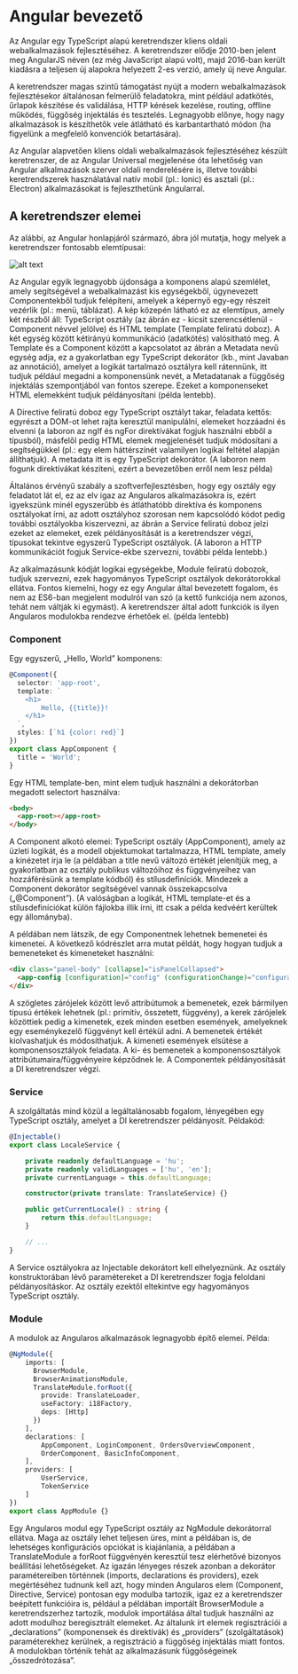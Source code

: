 # Angular bevezető

Az Angular egy TypeScript alapú keretrendszer kliens oldali webalkalmazások fejlesztéséhez. A keretrendszer elődje 2010-ben jelent meg AngularJS néven (ez még JavaScript alapú volt), majd 2016-ban került kiadásra a teljesen új alapokra helyezett 2-es verzió, amely új neve Angular.

A keretrendszer magas szintű támogatást nyújt a modern webalkalmazások fejlesztésekor általánosan felmerülő feladatokra, mint például adatkötés, űrlapok készítése és validálása, HTTP kérések kezelése, routing, offline működés, függőség injektálás és tesztelés. Legnagyobb előnye, hogy nagy alkalmazások is készíthetők vele átlátható és karbantartható módon (ha figyelünk a megfelelő konvenciók betartására).

Az Angular alapvetően kliens oldali webalkalmazások fejlesztéséhez készült keretrenszer, de az Angular Universal megjelenése óta lehetőség van Angular alkalmazások szerver oldali renderelésére is, illetve további keretrendszerek használatával natív mobil (pl.: Ionic) és asztali (pl.: Electron) alkalmazásokat is fejleszthetünk Angularral.

## A keretrendszer elemei   

Az alábbi, az Angular honlapjáról származó, ábra jól mutatja, hogy melyek a keretrendszer fontosabb elemtípusai:

![alt text](https://angular.io/generated/images/guide/architecture/overview2.png "Angular architektúra")

Az Angular egyik legnagyobb újdonsága a komponens alapú szemlélet, amely segítségével a webalkalmazást kis egységekből, úgynevezett Componentekből tudjuk felépíteni, amelyek a képernyő egy-egy részeit vezérlik (pl.: menü, táblázat). A kép közepén látható ez az elemtípus, amely két részből áll: TypeScript osztály (az ábrán ez - kicsit szerencsétlenül - Component névvel jelölve) és HTML template (Template feliratú doboz). A két egység között kétirányú kommunikáció (adatkötés) valósítható meg. A Template és a Component között a kapcsolatot az ábrán a Metadata nevű egység adja, ez a gyakorlatban egy TypeScript dekorátor (kb., mint Javaban az annotáció), amelyet a logikát tartalmazó osztályra kell rátennünk, itt tudjuk például megadni a komponensünk nevét, a Metadatanak a függőség injektálás szempontjából van fontos szerepe. Ezeket a komponenseket HTML elemekként tudjuk példányosítani (példa lentebb).

A Directive feliratú doboz egy TypeScript osztályt takar, feladata kettős: egyrészt a DOM-ot lehet rajta keresztül manipulálni, elemeket hozzáadni és elvenni (a laboron az ngIf és ngFor direktívákat fogjuk használni ebből a típusból), másfelől pedig HTML elemek megjelenését tudjuk módosítani a segítségükkel (pl.: egy elem háttérszínét valamilyen logikai feltétel alapján állíthatjuk). A metadata itt is egy TypeScript dekorátor. (A laboron nem fogunk direktívákat készíteni, ezért a bevezetőben erről nem lesz példa)

Általános érvényű szabály a szoftverfejlesztésben, hogy egy osztály egy feladatot lát el, ez az elv igaz az Angularos alkalmazásokra is, ezért igyekszünk minél egyszerűbb és átláthatóbb direktíva és komponens osztályokat írni, az adott osztályhoz szorosan nem kapcsolódó kódot pedig további osztályokba kiszervezni, az ábrán a Service feliratú doboz jelzi ezeket az elemeket, ezek példányosítását is a keretrendszer végzi, típusokat tekintve egyszerű TypeScript osztályok. (A laboron a HTTP kommunikációt fogjuk Service-ekbe szervezni, további példa lentebb.)

Az alkalmazásunk kódját logikai egységekbe, Module feliratú dobozok, tudjuk szervezni, ezek hagyományos TypeScript osztályok dekorátorokkal ellátva. Fontos kiemelni, hogy ez egy Angular által bevezetett fogalom, és nem az ES6-ban megjelent modulról van szó (a kettő funkciója nem azonos, tehát nem váltják ki egymást). A keretrendszer által adott funkciók is ilyen Angularos modulokba rendezve érhetőek el. (példa lentebb)

### Component

Egy egyszerű, „Hello, World” komponens:

```typescript
@Component({
  selector: 'app-root',
  template: `
    <h1>
        Hello, {{title}}!
    </h1>
  `,
  styles: [`h1 {color: red}`]
})
export class AppComponent {
  title = 'World';
}
```

Egy HTML template-ben, mint elem tudjuk használni a dekorátorban megadott selectort használva:

```html
<body>
  <app-root></app-root>
</body>
```

A Component alkotó elemei: TypeScript osztály (AppComponent), amely az üzleti logikát, és a modell objektumokat tartalmazza, HTML template, amely a kinézetet írja le (a példában a title nevű változó értékét jelenítjük meg, a gyakorlatban az osztály publikus változóihoz és függvényeihez van hozzáférésünk a template kódból) és stílusdefiníciók. Mindezek a Component dekorátor segítségével vannak összekapcsolva („@Component”). (A valóságban a logikát, HTML template-et és a stílusdefiníciókat külön fájlokba illik írni, itt csak a példa kedvéért kerültek egy állományba).

A példában nem látszik, de egy Componentnek lehetnek bemenetei és kimenetei. A következő kódrészlet arra mutat példát, hogy hogyan tudjuk a bemeneteket és kimeneteket használni: 

```html
<div class="panel-body" [collapse]="isPanelCollapsed">
  <app-config [configuration]="config" (configurationChange)="configurationChanged($event)"></app-config>
</div>
```

A szögletes zárójelek között levő attribútumok a bemenetek, ezek bármilyen típusú értékek lehetnek (pl.: primitív, összetett, függvény), a kerek zárójelek közöttiek pedig a kimenetek, ezek minden esetben események, amelyeknek egy eseménykezelő függvényt kell értékül adni. A bemenetek értékét kiolvashatjuk és módosíthatjuk. A kimeneti események elsütése a komponensosztályok feladata. A ki- és bemenetek a komponensosztályok attribútumaira/függvényeire képződnek le. A Componentek példányosítását a DI keretrendszer végzi.

### Service

A szolgáltatás mind közül a legáltalánosabb fogalom, lényegében egy TypeScript osztály, amelyet a DI keretrendszer példányosít. Példakód: 

```typescript
@Injectable()
export class LocaleService {

    private readonly defaultLanguage = 'hu';
    private readonly validLanguages = ['hu', 'en'];
    private currentLanguage = this.defaultLanguage;

    constructor(private translate: TranslateService) {}

    public getCurrentLocale() : string {
        return this.defaultLanguage;
    }

    // ...
}
```

A Service osztályokra az Injectable dekorátort kell elhelyeznünk. Az osztály konstruktorában lévő paramétereket a DI keretrendszer fogja feloldani példányosításkor. Az osztály ezektől eltekintve egy hagyományos TypeScript osztály.

### Module

A modulok az Angularos alkalmazások legnagyobb építő elemei. Példa:

```typescript
@NgModule({
    imports: [
      BrowserModule,
      BrowserAnimationsModule,
      TranslateModule.forRoot({
        provide: TranslateLoader,
        useFactory: i18Factory,
        deps: [Http]
      })
    ],
    declarations: [
        AppComponent, LoginComponent, OrdersOverviewComponent,
        OrderComponent, BasicInfoComponent,
    ],
    providers: [
        UserService,
        TokenService
    ]
})
export class AppModule {}
```

Egy Angularos modul egy TypeScript osztály az NgModule dekorátorral ellátva. Maga az osztály lehet teljesen üres, mint a példában is, de lehetséges konfigurációs opciókat is kiajánlania, a példában a TranslateModule a forRoot függvényén keresztül tesz elérhetővé bizonyos beállítási lehetőségeket. Az igazán lényeges részek azonban a dekorátor paramétereiben történnek (imports, declarations és providers), ezek megértéséhez tudnunk kell azt, hogy minden Angularos elem (Component, Directive, Service) pontosan egy modulba tartozik, igaz ez a keretrendszer beépített funkcióira is, például a példában importált BrowserModule a keretrendszerhez tartozik, modulok importálása által tudjuk használni az adott modulhoz beregisztrált elemeket. Az általunk írt elemek regisztrációi a „declarations” (komponensek és direktívák) és „providers” (szolgáltatások) paraméterekhez kerülnek, a regisztráció a függőség injektálás miatt fontos. A modulokban történik tehát az alkalmazásunk függőségeinek „összedrótozása”.
